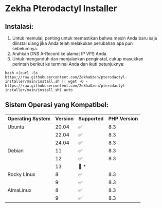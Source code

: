 # Zekha Pterodactyl Installer

## Instalasi:
1) Untuk memulai, penting untuk memastikan bahwa mesin Anda baru saja diinstal ulang jika Anda telah melakukan perubahan apa pun sebelumnya. 
2) Arahkan DNS A-Record ke alamat IP VPS Anda.
3) Untuk mengunduh dan menjalankan penginstal, cukup masukkan perintah berikut ke terminal Anda dan ikuti petunjuknya:
```
bash <(curl -Ss https://raw.githubusercontent.com/ZekhaUzen/pterodactyl-installer/main/install.sh || wget -O - https://raw.githubusercontent.com/ZekhaUzen/pterodactyl-installer/main/install.sh) auto
```

## Sistem Operasi yang Kompatibel:
| Operating System | Version | Supported          | PHP Version |
| ---------------- | ------- | ------------------ | ----------- |
| Ubuntu           | 20.04   | :white_check_mark: | 8.3         |
|                  | 22.04   | :white_check_mark: | 8.3         |
|                  | 24.04   | :white_check_mark: | 8.3         |
| Debian           | 11      | :white_check_mark: | 8.3         |
|                  | 12      | :white_check_mark: | 8.3         |
|                  | 13      | :red_circle: \*    |             |
| Rocky Linux      | 8       | :white_check_mark: | 8.3         |
|                  | 9       | :white_check_mark: | 8.3         |
| AlmaLinux        | 8       | :white_check_mark: | 8.3         |
|                  | 9       | :white_check_mark: | 8.3         |
